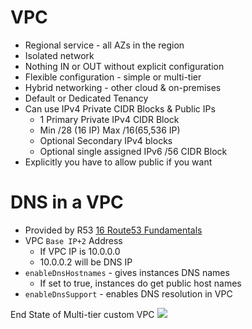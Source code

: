 # VPC
- Regional service - all AZs in the region
- Isolated network
- Nothing IN or OUT without explicit configuration
- Flexible configuration - simple or multi-tier
- Hybrid networking - other cloud & on-premises
- Default or Dedicated Tenancy
- Can use IPv4 Private CIDR Blocks & Public IPs 
	- 1 Primary Private IPv4 CIDR Block
	- Min /28 (16 IP) Max /16(65,536 IP)
	- Optional Secondary IPv4 blocks
	- Optional single assigned IPv6 /56 CIDR Block
- Explicitly you have to allow public if you want

# DNS in a VPC
- Provided by R53 [16 Route53 Fundamentals](AWS/Cloud%20Solutions%20Architect/Personal%20Notes/16%20Route53%20Fundamentals.md)
- VPC `Base IP+2` Address
	- If VPC IP is 10.0.0.0 
	- 10.0.0.2 will be DNS IP
- `enableDnsHostnames` - gives instances DNS names
	- If set to true, instances do get public host names
- `enableDnsSupport` - enables DNS resolution in VPC

End State of Multi-tier custom VPC
![](AWS/Cloud%20Solutions%20Architect/Personal%20Notes/attachments/Pasted%20image%2020240326174033.png)
